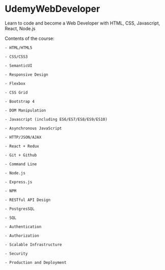# UdemyWebDeveloper

Learn to code and become a Web Developer with HTML, CSS, Javascript, React, Node.js

Contents of the course:

    - HTML/HTML5

    - CSS/CSS3

    - SemanticUI

    - Responsive Design

    - Flexbox

    - CSS Grid

    - Bootstrap 4

    - DOM Manipulation

    - Javascript (including ES6/ES7/ES8/ES9/ES10)

    - Asynchronous JavaScript

    - HTTP/JSON/AJAX

    - React + Redux

    - Git + Github

    - Command Line

    - Node.js

    - Express.js

    - NPM

    - RESTful API Design

    - PostgresSQL

    - SQL

    - Authentication

    - Authorization

    - Scalable Infrastructure

    - Security

    - Production and Deployment
